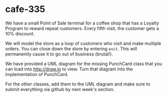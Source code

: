 # cafe-335

We have a small Point of Sale terminal for a coffee shop that has a Loyalty Program 
to reward repeat customers. Every fifth visit, the customer gets a 10% discount.

We will model the store as a loop of customers who visit and make multiple orders. You
can close down the store by entering ``exit``. This will permanently cause it to go
out of business (brutal!). 

We have provided a UML diagram for the missing PunchCard class that you can load into
http://draw.io to view. Turn that diagram into the implementation of PunchCard. 

For the other classes, add them to the UML diagram and make sure to submit everything via
github by next week's section.

